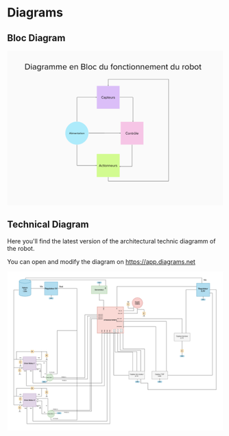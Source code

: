 # Diagrams



## Bloc Diagram

![alt text](https://github.com/Artpel1805/Beerator/blob/40e50b92cf9172d4fdbbb3cd463ca5d588f9cea2/Diagramme/DiagramBloc.png)

## Technical Diagram

Here you'll find the latest version of the architectural technic diagramm of the robot.

You can open and modify the diagram on https://app.diagrams.net

![alt text](https://github.com/Artpel1805/Beerator/blob/1db995e974017155ed233134d93f03a3120a4014/Diagramme/Diagramme%20sans%20nom.drawio.png)
